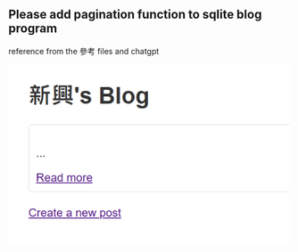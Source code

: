 ## Please add pagination function to sqlite blog program

reference from the 參考 files and chatgpt


![output](https://github.com/VinsOrl/_ws/blob/master/hw3/output.png)

